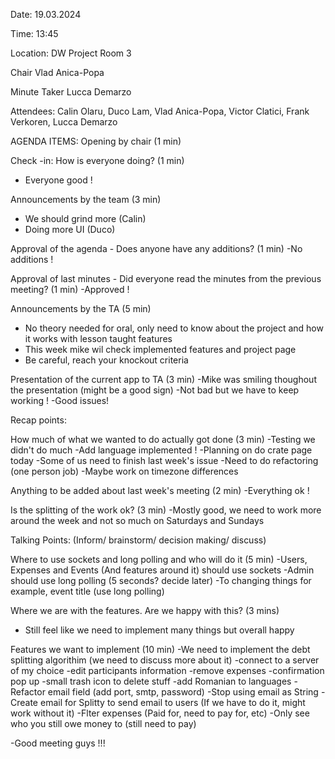 Date:
19.03.2024

Time:
13:45

Location:
DW Project Room 3

Chair
Vlad Anica-Popa

Minute Taker
Lucca Demarzo

Attendees:
Calin Olaru, Duco Lam, Vlad Anica-Popa, Victor Clatici, Frank Verkoren, Lucca Demarzo


AGENDA ITEMS:
Opening by chair (1 min)


Check -in: How is everyone doing? (1 min)
- Everyone good !


Announcements by the team (3 min)
- We should grind more (Calin)
- Doing more UI (Duco)

Approval of the agenda - Does anyone have any additions? (1 min)
-No additions !


Approval of last minutes - Did everyone read the minutes from the previous meeting? (1 min)
-Approved !


Announcements by the TA (5 min)
- No theory needed for oral, only need to know about the project and how it works with lesson taught features
- This week mike wil check implemented features and project page
- Be careful, reach your knockout criteria


Presentation of the current app to TA (3 min)
-Mike was smiling thoughout the presentation (might be a good sign)
-Not bad but we have to keep working !
-Good issues!



Recap points:

How much of what we wanted to do actually got done (3 min)
-Testing we didn't do much
-Add language implemented !
-Planning on do crate page today
-Some of us need to finish last week's issue
-Need to do refactoring (one person job)
-Maybe work on timezone differences


Anything to be added about last week's meeting (2 min)
-Everything ok !

Is the splitting of the work ok? (3 min)
-Mostly good, we need to work more around the week and not so much on Saturdays and Sundays



Talking Points: (Inform/ brainstorm/ decision making/ discuss)

Where to use sockets and long polling and who will do it (5 min)
-Users, Expenses and Events (And features around it) should use sockets
-Admin should use long polling (5 seconds? decide later)
-To changing things for example, event title (use long polling)

Where we are with the features. Are we happy with this? (3 mins)
- Still feel like we need to implement many things but overall happy

Features we want to implement (10 min)
-We need to implement the debt splitting algorithim (we need to discuss more about it)
-connect to a server of my choice
-edit participants information
-remove expenses
-confirmation pop up
-small trash icon to delete stuff
-add Romanian to languages
-Refactor email field (add port, smtp, password)
-Stop using email as String
-Create email for Splitty to send email to users (If we have to do it, might work without it)
-Flter expenses (Paid for, need to pay for, etc)
-Only see who you still owe money to (still need to pay)


-Good meeting guys !!!